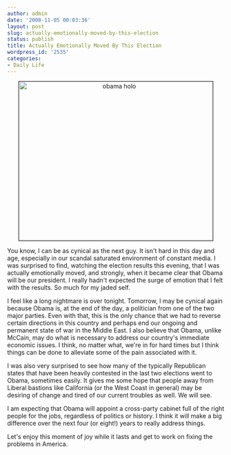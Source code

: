 ```yaml
---
author: admin
date: '2008-11-05 00:03:36'
layout: post
slug: actually-emotionally-moved-by-this-election
status: publish
title: Actually Emotionally Moved By This Election
wordpress_id: '2535'
categories:
- Daily Life
---
```

<p align="center"><a href="http://www.flickr.com/photos/albill/3003684903/" title="obama holo by albill, on Flickr"><img src="http://farm4.static.flickr.com/3022/3003684903_46be1214d8_o.jpg" width="450" height="368" alt="obama holo" border="1" /></a></p>
You know, I can be as cynical as the next guy. It isn't hard in this day and age, especially in our scandal saturated environment of constant media. I was surprised to find, watching the election results this evening, that I was actually emotionally moved, and strongly, when it became clear that Obama will be our president. I really hadn't expected the surge of emotion that I felt with the results. So much for my jaded self.

I feel like a long nightmare is over tonight. Tomorrow, I may be cynical again because Obama is, at the end of the day, a politician from one of the two major parties. Even with that, this is the only chance that we had to reverse certain directions in this country and perhaps end our ongoing and permanent state of war in the Middle East. I also believe that Obama, unlike McCain, may do what is necessary to address our country's immediate economic issues. I think, no matter what, we're in for hard times but I think things can be done to alleviate some of the pain associated with it. 

I was also very surprised to see how many of the typically Republican states that have been heavily contested in the last two elections went to Obama, sometimes easily. It gives me some hope that people away from Liberal bastions like California (or the West Coast in general) may be desiring of change and tired of our current troubles as well. We will see.

I am expecting that Obama will appoint a cross-party cabinet full of the right people for the jobs, regardless of politics or history. I think it will make a big difference over the next four (or eight!) years to really address things.

Let's enjoy this moment of joy while it lasts and get to work on fixing the problems in America.

